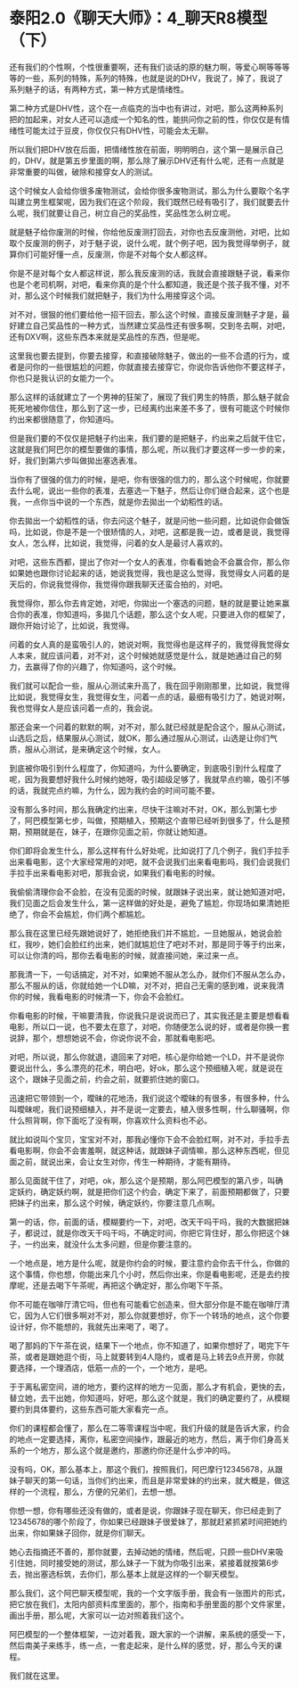 # 泰阳2.0《聊天大师》：4_聊天R8模型（下）

还有我们的个性啊，个性很重要啊，还有我们谈话的原的魅力啊，等爱心啊等等等等的一些，系列的特殊，系列的特殊，也就是说的DHV，我说了，掉了，我说了系列魅子的话，有两种方式，第一种方式是情绪性。

第二种方式是DHV性，这个在一点临克的当中也有讲过，对吧，那么这两种系列把的加起来，对女人还可以造成一个知名的性，能拱问你之前的性，你仅仅是有情绪性可能太过于豆皮，你仅仅只有DHV性，可能会太无聊。

所以我们把DHV放在后面，把情绪性放在前面，明明明白，这个第一是展示自己的，DHV，就是第五步里面的啊，那么除了展示DHV还有什么呢，还有一点就是非常重要的叫做，破除和接穿女人的测试。

这个时候女人会给你很多废物测试，会给你很多废物测试，那么为什么要取个名字叫建立男生框架呢，因为我们在这个阶段，我们既然已经有吸引了，我们就要去什么呢，我们就要让自己，树立自己的奖品性，奖品性怎么树立呢。

就是魅子给你废测的时候，你给他反废测打回去，对你也去反废测他，对吧，比如取个反废测的例子，对于魅子说，说什么呢，就个例子吧，因为我觉得举例子，就算你们可能好懂一点，反废测，你是不对每个女人都这样。

你是不是对每个女人都这样说，那么我反废测的话，我就会直接跟魅子说，看来你也是个老司机啊，对吧，看来你真的是个什么都知道，我还是个孩子我不懂，对不对，那么这个时候我们就把魅子，我们为什么用接穿这个词。

对不对，很狠的他们要给他一招干回去，那么这个时候，直接反废测魅子才是，最好建立自己奖品性的一种方式，当然建立奖品性还有很多啊，交到冬去啊，对吧，还有DXV啊，这些东西本来就是奖品性的东西，但是呢。

这里我也要去提到，你要去接穿，和直接破除魅子，做出的一些不合遗的行为，或者是问你的一些很尴尬的问题，你就直接去接穿它，你说你告诉他你不要这样子，你也只是我认识的女能力一个。

那么这样的话就建立了一个男神的狂架了，展现了我们男生的特质，那么魅子就会死死地被你信住，那么到了这一步，已经离约出来差不多了，很有可能这个时候你约出来都很随意了，你知道吗。

但是我们要的不仅仅是把魅子约出来，我们要的是把魅子，约出来之后就干住它，这就是我们阿巴尔的模型要做的事情，那么呢，所以我们才要这样一步一步的来，好，我们到第六步叫做拋出塞选表准。

当你有了很强的信力的时候，是吧，你有很强的信力的，那么这个时候呢，你就要去什么呢，说出一些你的表准，去塞选一下魅子，然后让你们继合起来，这个也是我，一点你当中说的一个东西，就是你去拋出一个幼稻性的话。

你去拋出一个幼稻性的话，你去问这个魅子，就是问他一些问题，比如说你会做饭吗，比如说，你是不是一个很矫情的人，对吧，这都是我一边，或者是说，我觉得女人，怎么样，比如说，我觉得，问着的女人是最讨人喜欢的。

对吧，这些东西都，提出了你对一个女人的表准，你看看她会不会赢合你，那么你如果她也跟你讨论起来的话，她说我觉得，我也是这么觉得，我觉得女人问着的是天后的，你说我觉得你，我觉得你跟我聊天还蛮合拍的，对吧。

我觉得你，那么你去肯定她，对吧，你拋出一个塞选的问题，魅的就是要让她来赢合你的表准，你知道吗，多拋几个话题，那么这个女人呢，只要进入你的框架了，跟你开始讨论了，比如说，我觉得。

问着的女人真的是蛮吸引人的，她说对啊，我觉得也是这样子的，我觉得我觉得女人本来，就应该问着，对不对，这个时候她就感觉是什么，就是她通过自己的努力，去赢得了你的兴趣了，你知道吗，这个时候。

我们就可以配合一些，服从心测试来升高了，我在回乎刚刚那里，比如说，我觉得比如说，我觉得女生，我觉得女生，问着一点的话，最细有吸引力了，她说对啊，我也觉得女人是应该问着一点的，我会说。

那还会来一个问着的默默的啊，对不对，那么就已经就是配合这个，服从心测试，山选后之后，结果服从心测试，就OK，那么通过服从心测试，山选是让你们气质，服从心测试，是来确定这个时候，女人。

到底被你吸引到什么程度了，你知道吗，为什么要确定，到底吸引到什么程度了呢，因为我要想好我什么时候约她呀，吸引超级足够了，我就早点约嘛，吸引不够的话，我就完点约嘛，为什么，因为我约会的时间可能不要。

没有那么多时间，那么我确定约出来，尽快干注嘛对不对，OK，那么到第七步了，阿巴模型第七步，叫做，预期植入，预期这个直带已经听到很多了，什么是预期，预期就是在，妹子，在跟你见面之前，你就让她知道。

你们即将会发生什么，那么这样有什么好处呢，比如说打了几个例子，我们手拉手出来看电影，这个大家经常用的对吧，就不会说我们出来看电影吗，我们会说我们手拉手出来看电影对吧，那我会说，如果我们看电影的时候。

我偷偷清理你会不会脸，在没有见面的时候，就跟妹子说出来，就让她知道对吧，我们见面之后会发生什么，第一这样做的好处是，避免了尴尬，你现场如果清她拒绝了，你会不会尴尬，你们两个都尴尬。

那么我在这里已经先跟她说好了，她拒绝我们并不尴尬，一旦她服从，她说会脸红，我吵，她们会脸红约出来，她们就尴尬住了吧对不对，那是同于等于约出来，可以让你清的吗，那你去看电影的时候，就直接问她，来过来一点。

那我清一下，一句话搞定，对不对，如果她不服从怎么办，就你们不服从怎么办，那么不服从的话，你就给她一个LD嘛，对不对，把自己无需的感到难，说来我清你的时候，我看电影的时候清一下，你会不会脸红。

你看电影的时候，干嘛要清我，你说我只是说说而已了，其实我还是主要是想看看电影，所以口一说，也不要太在意了，对吧，你随便怎么说的好，或者是你换一套说辞，那个，想想她说不会，你说你说不会，那就看电影吧。

对吧，所以说，那么你就退，退回来了对吧，核心是你给她一个LD，并不是说你要说出什么，多么漂亮的花术，明白吧，好ok，那么这个预细植入呢，就是说在这个，跟妹子见面之前，约会之前，就要抓住她的窗口。

迅速把它带领到一个，曖昧的花地汤，我们说这个曖昧的有很多，有很多种，什么叫曖昧呢，我们说预细植入，并不是说一定要去，植入很多性啊，什么聊骚啊，你什么照背啊，你下面吃了没有啊，你喜欢什么资料也不必。

就比如说叫个宝贝，宝宝对不对，那我必懂你下会不会脸红啊，对不对，手拉手去看电影啊，你会不会害羞啊，就这种话，就跟妹子调情嘛，那么这种东西呢，但见面之前，就说出来，会让女生对你，传生一种期待，才能有期待。

那么见面就干住了，对吧，ok，那么这个是预期，那么阿巴模型的第八步，叫确定妖约，确定妖约啊，就是把你们这个约会，确定下来了，前面预期都做了，只要把妹子约出来，那么这个时候，确定妖约，你要注意几点啊。

第一的话，你，前面的话，模糊要约一下，对吧，改天干吗干吗，我的大数据把妹子，都说过，就是你改天干吗干吗，不确定时间，你把它背住好，那么你把这个妹子，一约出来，就没什么太多问题，但是你要注意的。

一个地点是，地方是什么呢，就是你约会的时候，要注意约会你去干什么，你做的这个事情，你也想，你能出来几个小时，然后你出来，你是看电影呢，还是去约按摩呢，还是去喝下午茶呢，再把这个确定好，那么你喝下午茶。

你不可能在咖啡厅清它吗，但也有可能看它创造来，但大部分你是不能在咖啡厅清它，因为人它们很多啊对不对，那么你就要想好，你下一个转场的地点，这个你要设计好，你不能想的，我就先出来喝了，喝了。

喝了那妈的下午茶在说，结果下一个地点，你不知道了，如果你想好了，喝完下午茶，或者是跟她逛个街，马上就要转到4人隐约，或者是马上转去9点开房，你就要选择，一个理酒店，低筋一点的一个，一个地方，是吧。

于于离私密空间，进的地方，要约这样的地方一见面，那么才有机会，更快的去，替立她，去干出她，你知道吗，好吧，那么这个就是，我们的确定要约了，从模糊要约到具体要约，这些东西可能大家看完一点。

你们的课程都会懂了，那么在二等零课程当中呢，我们升级的就是告诉大家，约会的地点一定要选择，离你，私密空间操作，跟最近的地方，然后，离于你们身高关系的一个地方，那么这个就是邀约，那邀约你还是什么步冲的吗。

没有吗，OK，那么基本上，那这个我们，按照我们，阿巴摩行12345678，从跟妹子聊天的第一句话，当你们约出来，而且是非常爱妹的约出来，就大概是，做这样的一个流程，那么，方便的兄弟们，去想一想。

你想一想，你有哪些还没有做的，或者是说，你跟妹子现在聊天，你已经走到了12345678的哪个阶段了，你如果已经跟妹子很爱妹了，那就赶紧抓紧时间把她约出来，你如果妹子回你，就是你们聊天。

她心去指摘还不善的，那你就要，去掉动她的情绪，然后呢，只顾一些DHV来吸引住她，同时接受她的测试，那么妹子一下就为你吸引出来，紧接着就按第6步去，抛出塞选标筑，去你们，那么基本上就是这样的一个聊天模型。

那么我们，这个阿巴聊天模型呢，我的一个文字版手册，我会有一张图片的形式，把它放在我们，太阳内部资料库里面的，那个，指南和手册里面的那个文件家里，画出手册，那么呢，大家可以一边对照着我们这个。

阿巴模型的一个整体框架，一边对着我，跟大家的一个讲解，来系统的感受一下，然后南美子来练手，练一点，一套走起来，是什么样的感觉，好，那么今天的课程。

我们就在这里。